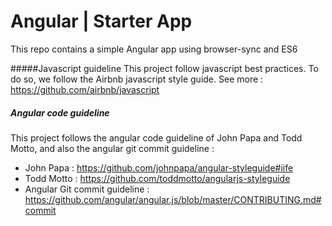 # Angular | Starter App
This repo contains a simple Angular app using browser-sync and ES6

#####Javascript guideline
This project follow javascript best practices. To do so, we follow the Airbnb javascript style guide.
See more : https://github.com/airbnb/javascript

##### Angular code guideline
This project follows the angular code guideline of John Papa and Todd Motto, and also the angular git commit guideline :
* John Papa :  https://github.com/johnpapa/angular-styleguide#iife
* Todd Motto : https://github.com/toddmotto/angularjs-styleguide
* Angular Git commit guideline : https://github.com/angular/angular.js/blob/master/CONTRIBUTING.md#commit
